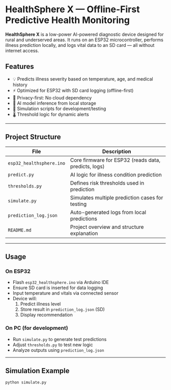 # HealthSphere X — Offline-First Predictive Health Monitoring

**HealthSphere X** is a low-power AI-powered diagnostic device designed for rural and underserved areas. It runs on an ESP32 microcontroller, performs illness prediction locally, and logs vital data to an SD card — all without internet access.

## Features
- 💡 Predicts illness severity based on temperature, age, and medical history
- ⚡ Optimized for ESP32 with SD card logging (offline-first)
- 🔐 Privacy-first: No cloud dependency
- 🧠 AI model inference from local storage
- 🧪 Simulation scripts for development/testing
- 🌡️ Threshold logic for dynamic alerts

---

## Project Structure

| File | Description |
|------|-------------|
| `esp32_healthsphere.ino` | Core firmware for ESP32 (reads data, predicts, logs) |
| `predict.py` | AI logic for illness condition prediction |
| `thresholds.py` | Defines risk thresholds used in prediction |
| `simulate.py` | Simulates multiple prediction cases for testing |
| `prediction_log.json` | Auto-generated logs from local predictions |
| `README.md` | Project overview and structure explanation |

---

## Usage

### On ESP32
- Flash `esp32_healthsphere.ino` via Arduino IDE
- Ensure SD card is inserted for data logging
- Input temperature and vitals via connected sensor
- Device will:
  1. Predict illness level
  2. Store result in `prediction_log.json` (SD)
  3. Display recommendation

### On PC (for development)
- Run `simulate.py` to generate test predictions
- Adjust `thresholds.py` to test new logic
- Analyze outputs using `prediction_log.json`

---

## Simulation Example

```bash
python simulate.py

